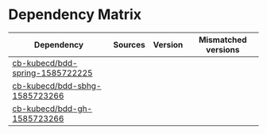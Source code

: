 # Dependency Matrix

Dependency | Sources | Version | Mismatched versions
---------- | ------- | ------- | -------------------
[cb-kubecd/bdd-spring-1585722225](https://github.com/cb-kubecd/bdd-spring-1585722225.git) |  | []() | 
[cb-kubecd/bdd-sbhg-1585723266](https://github.com/cb-kubecd/bdd-sbhg-1585723266.git) |  | []() | 
[cb-kubecd/bdd-gh-1585723266](https://github.com/cb-kubecd/bdd-gh-1585723266.git) |  | []() | 
